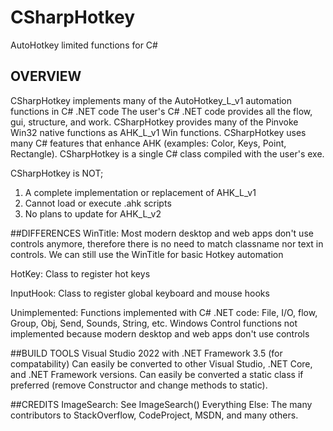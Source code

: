 # CSharpHotkey
AutoHotkey limited functions for C#

## OVERVIEW
CSharpHotkey implements many of the AutoHotkey_L_v1 automation functions in C# .NET code
The user's C# .NET code provides all the flow, gui, structure, and work.
CSharpHotkey provides many of the Pinvoke Win32 native functions as AHK_L_v1 Win functions.
CSharpHotkey uses many C# features that enhance AHK (examples: Color, Keys, Point, Rectangle).
CSharpHotkey is a single C# class compiled with the user's exe.

CSharpHotkey is NOT;
  1. A complete implementation or replacement of AHK_L_v1
  2. Cannot load or execute .ahk scripts
  3. No plans to update for AHK_L_v2

##DIFFERENCES
WinTitle: Most modern desktop and web apps don't use controls anymore, therefore there is no need to match classname nor text in controls. We can still use the WinTitle for basic Hotkey automation

HotKey: Class to register hot keys

InputHook: Class to register global keyboard and mouse hooks

Unimplemented: Functions implemented with C# .NET code: File, I/O, flow, Group, Obj, Send, Sounds, String, etc. Windows Control functions not implemented because modern desktop and web apps don't use controls

##BUILD TOOLS
Visual Studio 2022 with .NET Framework 3.5 (for compatability)
Can easily be converted to other Visual Studio, .NET Core, and .NET Framework versions.
Can easily be converted a static class if preferred (remove Constructor and change methods to static).

##CREDITS
ImageSearch:        See ImageSearch()
Everything Else:    The many contributors to StackOverflow, CodeProject, MSDN, and many others.
